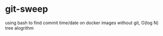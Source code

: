 # git-sweep
using bash to find commit time/date on docker images without git, O(log N) tree alogrithm
